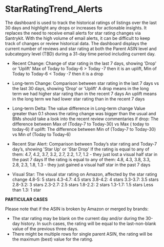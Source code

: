 # StarRatingTrend_Alerts

The dashboard is used to track the historical ratings of listings over the last 30 days and highlight any drops or increases for actionable insights. 
It replaces the need to receive email alerts for star rating changes via Santrykit. With the high volume of email alerts, it can be difficult to keep track of changes or review historical data.
The dashboard displays the current number of reviews and star rating at both the Parent ASIN level and subcategory level (TBD) during a 31-day time period including current day.

* Recent Change: Change of star rating in the last 7 days, showing 'Drop' or 'Uplift'
  Max of Today to Today-6 > Today -7 then it is an uplift, Min of Today to Today-6 < Today -7 then it is a drop
  
* Long-term Change: Comparison between star rating in the last 7 days vs the last 30 days, showing 'Drop' or 'Uplift'
  A drop means in the long term we had higher star rating than in the recent 7 days
  An uplift means in the long term we had lower star rating than in the recent 7 days
  
* Long-term Delta: The value difference in Long-term change
  Value greater than 0.1 shows the rating change was bigger than the usual and BMs should take a look into the recent review commentaries
  if drop: The difference between Max of (Today-7 to Today-30) vs Max ( today to today-6)
  if uplift: The difference between Min of (Today-7 to Today-30) vs Min of (Today to Today-6)
  
* Recent Star Alert: Comparison between Today’s star rating and Today-7 day’s, showing 'Star Up' or 'Star Drop'
  If the rating is equal to any of them: 4.7, 4.2, 3.7, 3.2, 2.7, 2.2, 1.7, 1.2 - they just lost a visual half star in the past 7 days
  If the rating is equal to any of them: 4.8, 4.3, 3.8, 3.3, 2.8, 2.3, 1.8, 1.3 - they just gained a visual half star in the past 7 days
  
* Visual Star: The visual star rating on Amazon, affected by the star rating change
  4.8-5: 5 stars
  4.3-4.7: 4.5 stars
  3.8-4.2: 4 stars
  3.3-3.7: 3.5 stars
  2.8-3.2: 3 stars
  2.3-2.7: 2.5 stars
  1.8-2.2: 2 stars
  1.3-1.7: 1.5 stars
  Less than 1.3: 1 star

**PARTICULAR CASES**

Please note that if the ASIN is broken by Amazon or merged by brands:

 * The star rating may be blank on the current day and/or during the 30-day history. In such cases, the rating will be equal to the last-non-blank value of the previous three days.
 * There might be multiple rows for single parent ASIN, the rating will be the maximum (best) value for the rating.
